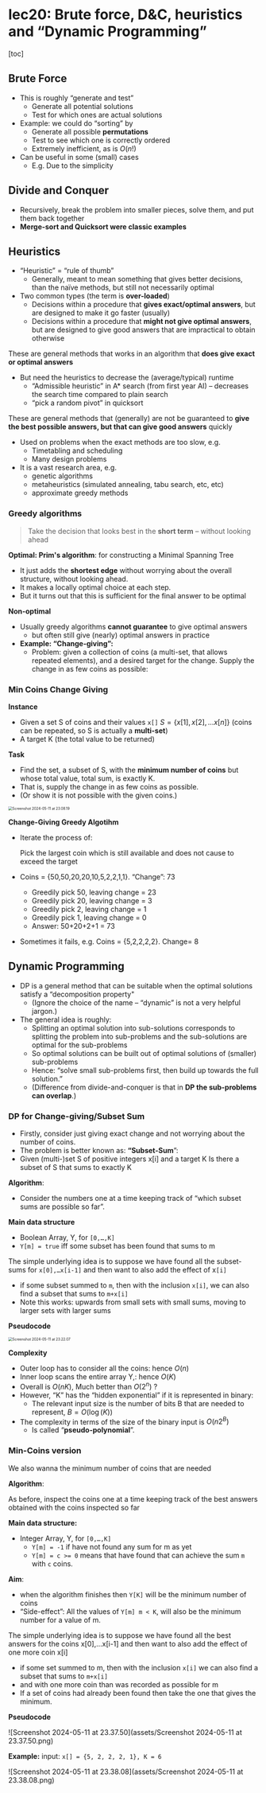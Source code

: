 # lec20: Brute force, D&C, heuristics and “Dynamic Programming”

[toc]

## Brute Force

-   This is roughly “generate and test”
    -   Generate all potential solutions
    -   Test for which ones are actual solutions
-   Example: we could do “sorting” by
    -   Generate all possible **permutations**
    -   Test to see which one is correctly ordered
    -   Extremely inefficient, as is $O(n!)$
-   Can be useful in some (small) cases
    -   E.g. Due to the simplicity

## Divide and Conquer

-   Recursively, break the problem into smaller pieces, solve them, and put them back together
-   **Merge-sort and Quicksort were classic examples**

## Heuristics

-   “Heuristic” = “rule of thumb”
    -   Generally, meant to mean something that gives better decisions, than the naïve methods, but still not necessarily optimal
-   Two common types (the term is **over-loaded**)
    -   Decisions within a procedure that **gives exact/optimal answers**, but are designed to make it go faster (usually)
    -   Decisions within a procedure that **might not give optimal answers**, but are designed to give good answers that are impractical to obtain otherwise

These are general methods that works in an algorithm that **does give exact or optimal answers**

-   But need the heuristics to decrease the (average/typical) runtime
    -   “Admissible heuristic” in A* search (from first year AI) – decreases the search time compared to plain search
    -   “pick a random pivot” in quicksort

These are general methods that (generally) are not be guaranteed to **give the best possible answers, but that can give good answers** quickly

-   Used on problems when the exact methods are too slow, e.g.
    -   Timetabling and scheduling
    -   Many design problems
-   It is a vast research area, e.g.
    -   genetic algorithms
    -   metaheuristics (simulated annealing, tabu search, etc, etc)
    -   approximate greedy methods

### Greedy algorithms

>   Take the decision that looks best in the **short term** – without looking ahead

**Optimal: Prim's algorithm**: for constructing a Minimal Spanning Tree

-   It just adds the **shortest edge** without worrying about the overall structure, without looking ahead.
-   It makes a locally optimal choice at each step.
-   But it turns out that this is sufficient for the final answer to be optimal

**Non-optimal**

-   Usually greedy algorithms **cannot guarantee** to give optimal answers
    -   but often still give (nearly) optimal answers in practice
-   **Example: “Change-giving”:**
    -   Problem: given a collection of coins (a multi-set, that allows repeated elements), and a desired target for the change. Supply the change in as few coins as possible:

### Min Coins Change Giving

**Instance**

-   Given a set S of coins and their values `x[]` $S = \{ x[1] , x[2], … x[n] \}$ 
    (coins can be repeated, so S is actually a **multi-set**)
-   A target K (the total value to be returned)

**Task**

-   Find the set, a subset of S, with the **minimum number of coins** but whose total value, total sum, is exactly K.
-   That is, supply the change in as few coins as possible.
-   (Or show it is not possible with the given coins.)

<img src="assets/Screenshot 2024-05-11 at 23.08.19.png" alt="Screenshot 2024-05-11 at 23.08.19" style="zoom:50%;" />

**Change-Giving Greedy Algotihm**

-   Iterate the process of:

    Pick the largest coin which is still available and does not cause to exceed the target

-   Coins = {50,50,20,20,10,5,2,2,1,1}. “Change”: 73

    -   Greedily pick 50, leaving change = 23
    -   Greedily pick 20, leaving change = 3
    -   Greedily pick 2, leaving change = 1
    -   Greedily pick 1, leaving change = 0
    -   Answer: 50+20+2+1 = 73

-   Sometimes it fails, e.g. Coins = {5,2,2,2,2}. Change= 8

## Dynamic Programming

-   DP is a general method that can be suitable when the optimal solutions satisfy a “decomposition property"
    -   (Ignore the choice of the name – “dynamic” is not a very helpful jargon.)
-   The general idea is roughly:
    -   Splitting an optimal solution into sub-solutions corresponds to splitting the problem into sub-problems and the sub-solutions are optimal for the sub-problems
    -   So optimal solutions can be built out of optimal solutions of (smaller) sub-problems
    -   Hence: “solve small sub-problems first, then build up towards the full solution.”
    -   (Difference from divide-and-conquer is that in **DP the sub-problems can overlap**.)

### DP for Change-giving/Subset Sum

-   Firstly, consider just giving exact change and not worrying about the number of coins. 
-   The problem is better known as: **“Subset-Sum**”:
-   Given (multi-)set S of positive integers x[i] and a target K Is there a subset of S that sums to exactly K

**Algorithm**: 

-   Consider the numbers one at a time keeping track of “which subset sums are possible so far”.

**Main data structure**

-   Boolean Array, Y, for `[0,…,K]`
-   `Y[m] = true` iff some subset has been found that sums to m

The simple underlying idea is to suppose we have found all the subset-sums for `x[0],…x[i-1]` and then want to also add the effect of x`[i]`

-   if some subset summed to `m`, then with the inclusion `x[i]`, we can also find a subset that sums to `m+x[i]`
-   Note this works: upwards from small sets with small sums, moving to larger sets with larger sums

**Pseudocode**

<img src="assets/Screenshot 2024-05-11 at 23.22.07.png" alt="Screenshot 2024-05-11 at 23.22.07" style="zoom:50%;" />

**Complexity**

-   Outer loop has to consider all the coins: hence $O(n)$
-   Inner loop scans the entire array Y,: hence $O(K)$
-   Overall is $O( n K )$, Much better than $O( 2^n )$ ?
-   However, “K” has the “hidden exponential” if it is represented in binary:
    -   The relevant input size is the number of bits B that are needed to represent, $B=O(\log(K))$
-   The complexity in terms of the size of the binary input is $O(n 2^B )$
    -   Is called “**pseudo-polynomial**”.

### Min-Coins version

We also wanna the minimum number of coins that are needed

**Algorithm**: 

As before, inspect the coins one at a time keeping track of the best answers obtained with the coins inspected so far

**Main data structure:**

-   Integer Array, Y, for `[0,…,K]`
    -   `Y[m] = -1` if have not found any sum for m as yet
    -   `Y[m] = c >= 0` means that have found that can achieve the sum `m` with `c` coins.

**Aim**: 

-   when the algorithm finishes then `Y[K]` will be the minimum number of coins
-   “Side-effect”: All the values of `Y[m] m < K`, will also be the minimum number for a value of m.

The simple underlying idea is to suppose we have found all the best answers for the coins x[0],…x[i-1] and then want to also add the effect of one more coin x[i]

-   if some set summed to m, then with the inclusion `x[i]` we can also find a subset that sums to `m+x[i]`
-   and with one more coin than was recorded as possible for m
-   If a set of coins had already been found then take the one that gives the minimum.

**Pseudocode**

![Screenshot 2024-05-11 at 23.37.50](assets/Screenshot 2024-05-11 at 23.37.50.png)

**Example:** input: `x[] = {5, 2, 2, 2, 1}, K = 6`

![Screenshot 2024-05-11 at 23.38.08](assets/Screenshot 2024-05-11 at 23.38.08.png)





